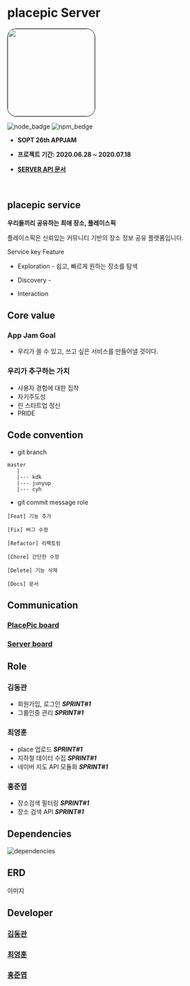 
# placepic Server

<img style="border: 1px solid black !important; border-radius:20px;" 
src="https://avatars2.githubusercontent.com/u/67547341?s=200&v=4" width="200px" />


![node_badge](https://img.shields.io/badge/node-%3E%3D%208.0.0-green)
![npm_bedge](https://img.shields.io/badge/npm-v6.10.1-blue)

* <b> SOPT 26th APPJAM
    
* 프로젝트 기간: 2020.06.28 ~ 2020.07.18

* [SERVER API 문서](https://github.com/placepic/placepic_server/wiki)</b>

<br>


## placepic service

 <b>우리들끼리 공유하는 최애 장소, 플레이스픽 </b>

 플레이스픽은 신뢰있는 커뮤니티 기반의 장소 정보 공유 플랫폼입니다. 

 Service key Feature
  * Exploration - 쉽고, 빠르게 원하는 장소를 탐색

  * Discovery -  

  * Interaction 


## Core value

### App Jam Goal
* 우리가 쓸 수 있고, 쓰고 싶은 서비스를 만들어낼 것이다.

### 우리가 추구하는 가치
* 사용자 경험에 대한 집착 
* 자기주도성
* 린 스타트업 정신
* PRIDE

## Code convention
 
* git branch

```
master
   |
   |--- kdk
   |--- junyup
   |--- cyh
```

* git commit message role
```
[Feat] 기능 추가

[Fix] 버그 수정

[Refactor] 리팩토링

[Chore] 간단한 수정

[Delete] 기능 삭제

[Docs] 문서
```

## Communication

### [PlacePic board](https://github.com/orgs/placepic/projects/1)

### [Server board](https://github.com/placepic/placepic_server/projects/1)

## Role
 
 ### 김동관 
 - 회원가입, 로그인  ***SPRINT#1***
 - 그룹인증 관리  ***SPRINT#1***
 ### 최영훈
 - place 업로드 ***SPRINT#1***
 - 지하철 데이터 수집 ***SPRINT#1***
 - 네이버 지도 API 모듈화 ***SPRINT#1***
 ### 홍준엽
 - 장소검색 필터링 ***SPRINT#1***
 - 장소 검색 API ***SPRINT#1***


## Dependencies

![dependencies](https://github.com/placepic/placepic_server/blob/master/public/images/dependencies.png?raw=true)

## ERD
이미지

## Developer

### **[김동관](https://github.com/dk-master)**

### **[최영훈](https://github.com/dudgns3tp)**

### **[홍준엽](https://github.com/junyup0319)**
